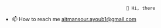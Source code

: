                                                    👋 Hi, there
- 📫 How to reach me aitmansour.ayoub1@gmail.com

<!---
aaitmansour/aaitmansour is a ✨ special ✨ repository because its `README.md` (this file) appears on your GitHub profile.
You can click the Preview link to take a look at your changes.
--->
